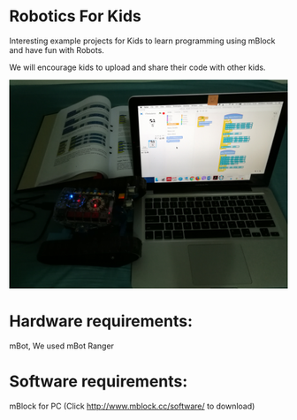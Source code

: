 # Robotics For Kids

Interesting example projects for Kids to learn programming using mBlock and have fun with Robots.

We will encourage kids to upload and share their code with other kids. 


![Robotics 4 Kids](Robotics4kids.jpg?raw=true "Robotics4Kids")

# Hardware requirements:
mBot, We used mBot Ranger


# Software requirements:
mBlock for PC (Click http://www.mblock.cc/software/ to download)
